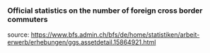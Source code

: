 ### Official statistics on the number of foreign cross border commuters

source:
https://www.bfs.admin.ch/bfs/de/home/statistiken/arbeit-erwerb/erhebungen/ggs.assetdetail.15864921.html
